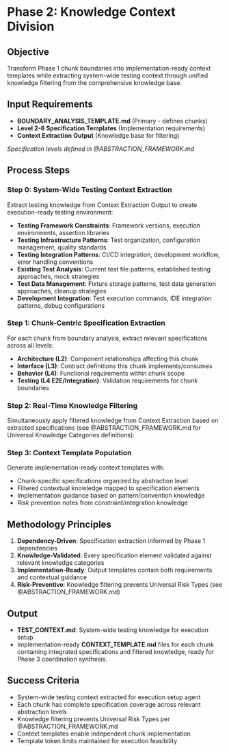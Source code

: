 # Phase 2: Knowledge Context Division

## Objective
Transform Phase 1 chunk boundaries into implementation-ready context templates while extracting system-wide testing context through unified knowledge filtering from the comprehensive knowledge base.

## Input Requirements
- **BOUNDARY_ANALYSIS_TEMPLATE.md** (Primary - defines chunks)
- **Level 2-6 Specification Templates** (Implementation requirements)
- **Context Extraction Output** (Knowledge base for filtering)

*Specification levels defined in @ABSTRACTION_FRAMEWORK.md*

## Process Steps

### Step 0: System-Wide Testing Context Extraction
Extract testing knowledge from Context Extraction Output to create execution-ready testing environment:
- **Testing Framework Constraints**: Framework versions, execution environments, assertion libraries
- **Testing Infrastructure Patterns**: Test organization, configuration management, quality standards
- **Testing Integration Patterns**: CI/CD integration, development workflow, error handling conventions
- **Existing Test Analysis**: Current test file patterns, established testing approaches, mock strategies
- **Test Data Management**: Fixture storage patterns, test data generation approaches, cleanup strategies
- **Development Integration**: Test execution commands, IDE integration patterns, debug configurations

### Step 1: Chunk-Centric Specification Extraction
For each chunk from boundary analysis, extract relevant specifications across all levels:
- **Architecture (L2)**: Component relationships affecting this chunk
- **Interface (L3)**: Contract definitions this chunk implements/consumes  
- **Behavior (L4)**: Functional requirements within chunk scope
- **Testing (L4 E2E/Integration)**: Validation requirements for chunk boundaries

### Step 2: Real-Time Knowledge Filtering
Simultaneously apply filtered knowledge from Context Extraction based on extracted specifications (see @ABSTRACTION_FRAMEWORK.md for Universal Knowledge Categories definitions):

### Step 3: Context Template Population
Generate implementation-ready context templates with:
- Chunk-specific specifications organized by abstraction level
- Filtered contextual knowledge mapped to specification elements
- Implementation guidance based on pattern/convention knowledge
- Risk prevention notes from constraint/integration knowledge

## Methodology Principles
1. **Dependency-Driven**: Specification extraction informed by Phase 1 dependencies
2. **Knowledge-Validated**: Every specification element validated against relevant knowledge categories
3. **Implementation-Ready**: Output templates contain both requirements and contextual guidance
4. **Risk-Preventive**: Knowledge filtering prevents Universal Risk Types (see @ABSTRACTION_FRAMEWORK.md)

## Output
- **TEST_CONTEXT.md**: System-wide testing knowledge for execution setup
- Implementation-ready **CONTEXT_TEMPLATE.md** files for each chunk containing integrated specifications and filtered knowledge, ready for Phase 3 coordination synthesis.

## Success Criteria
- System-wide testing context extracted for execution setup agent
- Each chunk has complete specification coverage across relevant abstraction levels
- Knowledge filtering prevents Universal Risk Types per @ABSTRACTION_FRAMEWORK.md
- Context templates enable independent chunk implementation
- Template token limits maintained for execution feasibility